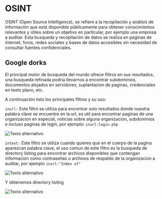 # OSINT
OSINT (Open Source Intelligence), se refiere a la recopilación y análisis de información que está disponible públicamente para obtener conocimientos relevantes y útiles sobre un objetivo en particular, por ejemplo una empresa a auditar. Esta busqueda y recopilación de datos se realiza en paginas de internet, foros, redes sociales y bases de datos accesibles sin necesidad de consultar fuentes confidenciales.

## Google dorks
El principal motor de busqueda del mundo ofrece filtros en sus resultados, una busqueda refinada podria llevarnos a encontrar subdominios, documentos alojados en servidores, suplantacion de paginas, credenciales en texto plano, etc.

A continuación listo los principales filtros y su uso:

```inurl:``` Este filtro se utiliza para encontrar solo resultados donde nuestra palabra clave se encuentre en la url, es util para encontrar paginas de una organizacion en especial, noticias sobre alguna organizacion, subdominios e incluso paginas de login, por ejemplo: ```inurl:login.php```

![Texto alternativo](./img/osint-1.jpg)

```ìntext:``` Este filtro se utiliza cuando quieres que en el cuerpo de la pagina aparezcan palabra clave, el uso comun de este filtro es la busqueda de directory listing para encontrar archivos disponibles que contengan informacion como contraseñas o archivos de respaldo de la organizacion a auditar, por ejemplo ```inurl:"Index of"```

![Texto alternativo](./img/osint-2.jpg)

Y obtenemos directory listing

![Texto alternativo](./img/osint-3.jpg)

